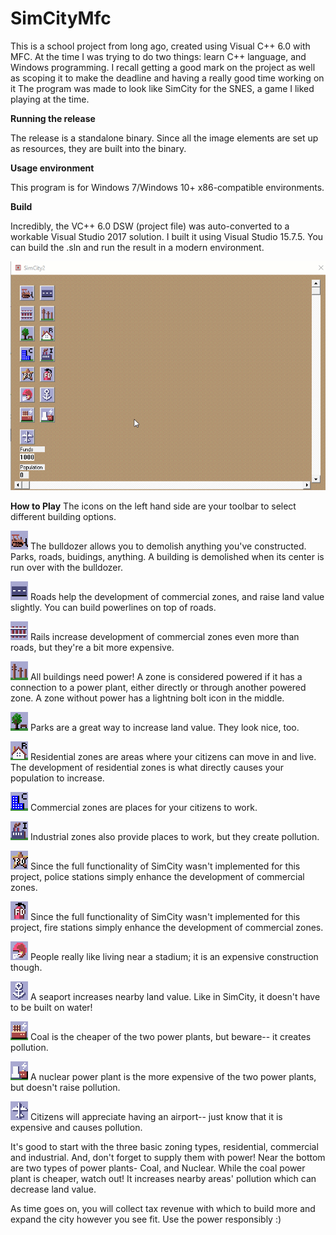 # SimCityMfc
This is a school project from long ago, created using Visual C++ 6.0 with MFC. At the time I was trying to do two things: learn C++ language, and Windows programming. I recall getting a good mark on the project as well as scoping it to make the deadline and having a really good time working on it The program was made to look like SimCity for the SNES, a game I liked playing at the time.

**Running the release**

The release is a standalone binary. Since all the image elements are set up as resources, they are built into the binary.

**Usage environment**

This program is for Windows 7/Windows 10+ x86-compatible environments.

**Build**

Incredibly, the VC++ 6.0 DSW (project file) was auto-converted to a workable Visual Studio 2017 solution. I built it using Visual Studio 15.7.5. You can build the .sln and run the result in a modern environment.

![Example image](https://raw.githubusercontent.com/clandrew/SimCityMfc/master/Images/SimCity.gif "Example image")

**How to Play**
The icons on the left hand side are your toolbar to select different building options. 

![Bulldozer](https://raw.githubusercontent.com/clandrew/SimCityMfc/master/RES/_1.bmp "Bulldozer") The bulldozer allows you to demolish anything you've constructed. Parks, roads, buidings, anything. A building is demolished when its center is run over with the bulldozer.

![Road](https://raw.githubusercontent.com/clandrew/SimCityMfc/master/RES/_2.bmp "Road") Roads help the development of commercial zones, and raise land value slightly. You can build powerlines on top of roads. 

![Rail](https://raw.githubusercontent.com/clandrew/SimCityMfc/master/RES/_3.bmp "Rail") Rails increase development of commercial zones even more than roads, but they're a bit more expensive.

![Powerlines](https://raw.githubusercontent.com/clandrew/SimCityMfc/master/RES/_4.bmp "Powerlines") All buildings need power! A zone is considered powered if it has a connection to a power plant, either directly or through another powered zone. A zone without power has a lightning bolt icon in the middle.

![Park](https://raw.githubusercontent.com/clandrew/SimCityMfc/master/RES/_5.bmp "Park") Parks are a great way to increase land value. They look nice, too.

![Residential Zone](https://raw.githubusercontent.com/clandrew/SimCityMfc/master/RES/_6.bmp "Residential Zone") Residential zones are areas where your citizens can move in and live. The development of residential zones is what directly causes your population to increase.

![Commercial Zone](https://raw.githubusercontent.com/clandrew/SimCityMfc/master/RES/_7.bmp "Commercial Zone") Commercial zones are places for your citizens to work. 

![Industrial Zone](https://raw.githubusercontent.com/clandrew/SimCityMfc/master/RES/_8.bmp "Industrial Zone") Industrial zones also provide places to work, but they create pollution.

![Police Station](https://raw.githubusercontent.com/clandrew/SimCityMfc/master/RES/_9.bmp "Police Station") Since the full functionality of SimCity wasn't implemented for this project, police stations simply enhance the development of commercial zones.

![Fire Station](https://raw.githubusercontent.com/clandrew/SimCityMfc/master/RES/_10.bmp "Fire Station") Since the full functionality of SimCity wasn't implemented for this project, fire stations simply enhance the development of commercial zones.

![Stadium](https://raw.githubusercontent.com/clandrew/SimCityMfc/master/RES/_11.bmp "Stadium") People really like living near a stadium; it is an expensive construction though.

![Seaport](https://raw.githubusercontent.com/clandrew/SimCityMfc/master/RES/_12.bmp "Seaport") A seaport increases nearby land value. Like in SimCity, it doesn't have to be built on water!

![Coal Power Plant](https://raw.githubusercontent.com/clandrew/SimCityMfc/master/RES/_13.bmp "Coal Power Plant") Coal is the cheaper of the two power plants, but beware-- it creates pollution.

![Nuclear Power Plant](https://raw.githubusercontent.com/clandrew/SimCityMfc/master/RES/_14.bmp "Nuclear Power Plant") A nuclear power plant is the more expensive of the two power plants, but doesn't raise pollution.

![Airport](https://raw.githubusercontent.com/clandrew/SimCityMfc/master/RES/_15.bmp "Airport") Citizens will appreciate having an airport-- just know that it is expensive and causes pollution.

It's good to start with the three basic zoning types, residential, commercial and industrial. And, don't forget to supply them with power! Near the bottom are two types of power plants- Coal, and Nuclear. While the coal power plant is cheaper, watch out! It increases nearby areas' pollution which can decrease land value. 

As time goes on, you will collect tax revenue with which to build more and expand the city however you see fit. Use the power responsibly :)
